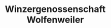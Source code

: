 ---
title: "Winzergenossenschaft Wolfenweiler"
url: /schallstadt/winzergenossenschaft-wolfenweiler/
shop: Spirituosen
---